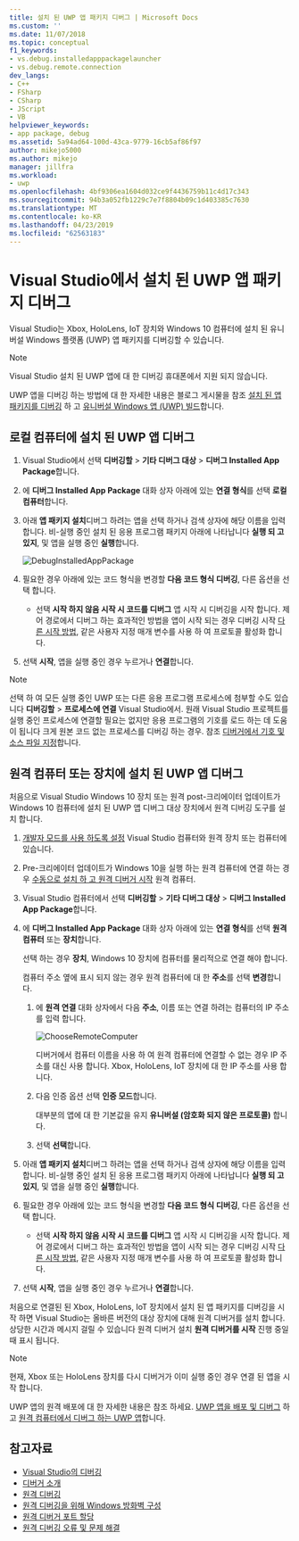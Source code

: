 ```yaml
---
title: 설치 된 UWP 앱 패키지 디버그 | Microsoft Docs
ms.custom: ''
ms.date: 11/07/2018
ms.topic: conceptual
f1_keywords:
- vs.debug.installedapppackagelauncher
- vs.debug.remote.connection
dev_langs:
- C++
- FSharp
- CSharp
- JScript
- VB
helpviewer_keywords:
- app package, debug
ms.assetid: 5a94ad64-100d-43ca-9779-16cb5af86f97
author: mikejo5000
ms.author: mikejo
manager: jillfra
ms.workload:
- uwp
ms.openlocfilehash: 4bf9306ea1604d032ce9f4436759b11c4d17c343
ms.sourcegitcommit: 94b3a052fb1229c7e7f8804b09c1d403385c7630
ms.translationtype: MT
ms.contentlocale: ko-KR
ms.lasthandoff: 04/23/2019
ms.locfileid: "62563183"
---
```

# <a name="debug-an-installed-uwp-app-package-in-visual-studio"></a>Visual Studio에서 설치 된 UWP 앱 패키지 디버그

Visual Studio는 Xbox, HoloLens, IoT 장치와 Windows 10 컴퓨터에 설치 된 유니버설 Windows 플랫폼 (UWP) 앱 패키지를 디버깅할 수 있습니다.

>[!NOTE]
>Visual Studio 설치 된 UWP 앱에 대 한 디버깅 휴대폰에서 지원 되지 않습니다.

UWP 앱을 디버깅 하는 방법에 대 한 자세한 내용은 블로그 게시물을 참조 [설치 된 앱 패키지를 디버깅](https://devblogs.microsoft.com/devops/updates-for-debugging-installed-app-packages-in-visual-studio-2015-update-2/) 하 고 [유니버설 Windows 앱 (UWP) 빌드](https://devblogs.microsoft.com/visualstudio/universal-windows-apps-targeting-windows-10-anniversary-sdk/)합니다.

## <a name="debug-an-installed-uwp-app-on-a-local-machine"></a>로컬 컴퓨터에 설치 된 UWP 앱 디버그

1. Visual Studio에서 선택 **디버깅할** > **기타 디버그 대상** > **디버그 Installed App Package**합니다.

1. 에 **디버그 Installed App Package** 대화 상자 아래에 있는 **연결 형식**를 선택 **로컬 컴퓨터**합니다.

1. 아래 **앱 패키지 설치**디버그 하려는 앱을 선택 하거나 검색 상자에 해당 이름을 입력 합니다. 비-실행 중인 설치 된 응용 프로그램 패키지 아래에 나타납니다 **실행 되 고 있지**, 및 앱을 실행 중인 **실행**합니다.

   ![DebugInstalledAppPackage](../debugger/media/debug-installed-app-pkg.png "DebugInstalledAppPackage")

1. 필요한 경우 아래에 있는 코드 형식을 변경할 **다음 코드 형식 디버깅**, 다른 옵션을 선택 합니다.
   - 선택 **시작 하지 않음 시작 시 코드를 디버그** 앱 시작 시 디버깅을 시작 합니다. 제어 경로에서 디버그 하는 효과적인 방법을 앱이 시작 되는 경우 디버깅 시작 [다른 시작 방법](/windows/uwp/xbox-apps/automate-launching-uwp-apps), 같은 사용자 지정 매개 변수를 사용 하 여 프로토콜 활성화 합니다.

1. 선택 **시작**, 앱을 실행 중인 경우 누르거나 **연결**합니다.

> [!NOTE]
> 선택 하 여 모든 실행 중인 UWP 또는 다른 응용 프로그램 프로세스에 첨부할 수도 있습니다 **디버깅할** > **프로세스에 연결** Visual Studio에서. 원래 Visual Studio 프로젝트를 실행 중인 프로세스에 연결할 필요는 없지만 응용 프로그램의 기호를 로드 하는 데 도움이 됩니다 크게 원본 코드 없는 프로세스를 디버깅 하는 경우. 참조 [디버거에서 기호 및 소스 파일 지정](specify-symbol-dot-pdb-and-source-files-in-the-visual-studio-debugger.md)합니다.

## <a name="remote"></a> 원격 컴퓨터 또는 장치에 설치 된 UWP 앱 디버그

처음으로 Visual Studio Windows 10 장치 또는 원격 post-크리에이터 업데이트가 Windows 10 컴퓨터에 설치 된 UWP 앱 디버그 대상 장치에서 원격 디버깅 도구를 설치 합니다.

1. [개발자 모드를 사용 하도록 설정](/windows/uwp/get-started/enable-your-device-for-development) Visual Studio 컴퓨터와 원격 장치 또는 컴퓨터에 있습니다.

1. Pre-크리에이터 업데이트가 Windows 10을 실행 하는 원격 컴퓨터에 연결 하는 경우 [수동으로 설치 하 고 원격 디버거 시작](../debugger/remote-debugging.md) 원격 컴퓨터.

1. Visual Studio 컴퓨터에서 선택 **디버깅할** > **기타 디버그 대상** > **디버그 Installed App Package**합니다.

1. 에 **디버그 Installed App Package** 대화 상자 아래에 있는 **연결 형식**를 선택 **원격 컴퓨터** 또는 **장치**합니다.

   선택 하는 경우 **장치**, Windows 10 장치에 컴퓨터를 물리적으로 연결 해야 합니다.

   컴퓨터 주소 옆에 표시 되지 않는 경우 원격 컴퓨터에 대 한 **주소**를 선택 **변경**합니다.

   1. 에 **원격 연결** 대화 상자에서 다음 **주소**, 이름 또는 연결 하려는 컴퓨터의 IP 주소를 입력 합니다.

      ![ChooseRemoteComputer](../debugger/media/debug-remote-app-pkg.png "ChooseRemoteComputer")

      디버거에서 컴퓨터 이름을 사용 하 여 원격 컴퓨터에 연결할 수 없는 경우 IP 주소를 대신 사용 합니다. Xbox, HoloLens, IoT 장치에 대 한 IP 주소를 사용 합니다.
   1. 다음 인증 옵션 선택 **인증 모드**합니다.

      대부분의 앱에 대 한 기본값을 유지 **유니버설 (암호화 되지 않은 프로토콜)** 합니다.
   1. 선택 **선택**합니다.

1. 아래 **앱 패키지 설치**디버그 하려는 앱을 선택 하거나 검색 상자에 해당 이름을 입력 합니다. 비-실행 중인 설치 된 응용 프로그램 패키지 아래에 나타납니다 **실행 되 고 있지**, 및 앱을 실행 중인 **실행**합니다.

1. 필요한 경우 아래에 있는 코드 형식을 변경할 **다음 코드 형식 디버깅**, 다른 옵션을 선택 합니다.
   - 선택 **시작 하지 않음 시작 시 코드를 디버그** 앱 시작 시 디버깅을 시작 합니다. 제어 경로에서 디버그 하는 효과적인 방법을 앱이 시작 되는 경우 디버깅 시작 [다른 시작 방법](/windows/uwp/xbox-apps/automate-launching-uwp-apps), 같은 사용자 지정 매개 변수를 사용 하 여 프로토콜 활성화 합니다.

1. 선택 **시작**, 앱을 실행 중인 경우 누르거나 **연결**합니다.

처음으로 연결된 된 Xbox, HoloLens, IoT 장치에서 설치 된 앱 패키지를 디버깅을 시작 하면 Visual Studio는 올바른 버전의 대상 장치에 대해 원격 디버거를 설치 합니다. 상당한 시간과 메시지 걸릴 수 있습니다 원격 디버거 설치 **원격 디버거를 시작** 진행 중일 때 표시 됩니다.

>[!NOTE]
>현재, Xbox 또는 HoloLens 장치를 다시 디버거가 이미 실행 중인 경우 연결 된 앱을 시작 합니다.

UWP 앱의 원격 배포에 대 한 자세한 내용은 참조 하세요. [UWP 앱을 배포 및 디버그](/windows/uwp/debug-test-perf/deploying-and-debugging-uwp-apps#advanced-remote-deployment-options) 하 고 [원격 컴퓨터에서 디버그 하는 UWP 앱](run-windows-store-apps-on-a-remote-machine.md)합니다.

## <a name="see-also"></a>참고자료

- [Visual Studio의 디버깅](../debugger/index.md)
- [디버거 소개](../debugger/debugger-feature-tour.md)
- [원격 디버깅](../debugger/remote-debugging.md)
- [원격 디버깅을 위해 Windows 방화벽 구성](../debugger/configure-the-windows-firewall-for-remote-debugging.md)
- [원격 디버거 포트 할당](../debugger/remote-debugger-port-assignments.md)
- [원격 디버깅 오류 및 문제 해결](../debugger/remote-debugging-errors-and-troubleshooting.md)